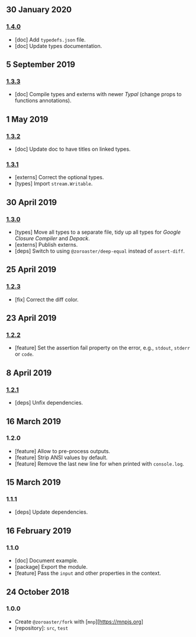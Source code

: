 ## 30 January 2020

### [1.4.0](https://github.com/contexttesting/fork/compare/v1.3.3...v1.4.0)

- [doc] Add `typedefs.json` file.
- [doc] Update types documentation.

## 5 September 2019

### [1.3.3](https://github.com/contexttesting/fork/compare/v1.3.2...v1.3.3)

- [doc] Compile types and externs with newer _Typal_ (change props to functions annotations).

## 1 May 2019

### [1.3.2](https://github.com/contexttesting/fork/compare/v1.3.1...v1.3.2)

- [doc] Update doc to have titles on linked types.

### [1.3.1](https://github.com/contexttesting/fork/compare/v1.3.0...v1.3.1)

- [externs] Correct the optional types.
- [types] Import `stream.Writable`.

## 30 April 2019

### [1.3.0](https://github.com/contexttesting/fork/compare/v1.2.3...v1.3.0)

- [types] Move all types to a separate file, tidy up all types for _Google Closure Compiler_ and _Depack_.
- [externs] Publish externs.
- [deps] Switch to using `@zoroaster/deep-equal` instead of `assert-diff`.

## 25 April 2019

### [1.2.3](https://github.com/contexttesting/fork/compare/v1.2.2...v1.2.3)

- [fix] Correct the diff color.

## 23 April 2019

### [1.2.2](https://github.com/contexttesting/fork/compare/v1.2.1...v1.2.2)

- [feature] Set the assertion fail property on the error, e.g., `stdout`, `stderr` or `code`.

## 8 April 2019

### [1.2.1](https://github.com/contexttesting/fork/compare/v1.2.0...v1.2.1)

- [deps] Unfix dependencies.

## 16 March 2019

### 1.2.0

- [feature] Allow to pre-process outputs.
- [feature] Strip ANSI values by default.
- [feature] Remove the last new line for when printed with `console.log`.

## 15 March 2019

### 1.1.1

- [deps] Update dependencies.

## 16 February 2019

### 1.1.0

- [doc] Document example.
- [package] Export the module.
- [feature] Pass the `input` and other properties in the context.

## 24 October 2018

### 1.0.0

- Create `@zoroaster/fork` with [`mnp`][https://mnpjs.org]
- [repository]: `src`, `test`
